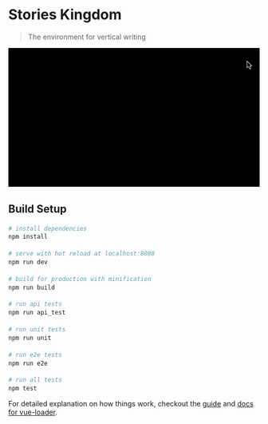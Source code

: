 # Stories Kingdom

> The environment for vertical writing

<p align="center">
  <img alt="Stories Kingdom dev gif" src="https://raw.githubusercontent.com/GoreStarry/Stories_Kingdom/master/static/sk_test_gif.gif">
</p>

## Build Setup

``` bash
# install dependencies
npm install

# serve with hot reload at localhost:8080
npm run dev

# build for production with minification
npm run build

# run api tests
npm run api_test

# run unit tests
npm run unit

# run e2e tests
npm run e2e

# run all tests
npm test
```

For detailed explanation on how things work, checkout the [guide](http://vuejs-templates.github.io/webpack/) and [docs for vue-loader](http://vuejs.github.io/vue-loader).
